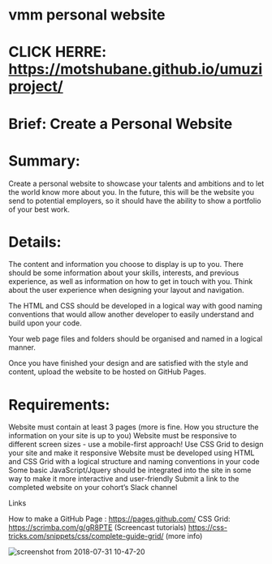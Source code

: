 # vmm personal website 

# CLICK HERRE: https://motshubane.github.io/umuziproject/





# Brief: Create a Personal Website



# Summary:
Create a personal website to showcase your talents and ambitions and to let the world know more about you. In the future, this will be the website you send to potential employers, so it should have the ability to show a portfolio of your best work.

# Details:
The content and information you choose to display is up to you. There should be some information about your skills, interests, and previous experience, as well as information on how to get in touch with you. Think about the user experience when designing your layout and navigation.
 
The HTML and CSS should be developed in a logical way with good naming conventions that would allow another developer to easily understand and build upon your code.

Your web page files and folders should be organised and named in a logical manner.

Once you have finished your design and are satisfied with the style and content, upload the website to be hosted on GitHub Pages. 

# Requirements:

Website must contain at least 3 pages (more is fine. How you structure the information on your site is up to you)
Website must be responsive to different screen sizes - use a mobile-first approach!
Use CSS Grid to design your site and make it responsive
Website must be developed using HTML and CSS Grid with a logical structure and naming conventions in your code
Some basic JavaScript/Jquery should be integrated into the site in some way to make it more interactive and user-friendly
Submit a link to the completed website on your cohort’s Slack channel

Links

How to make a GitHub Page : https://pages.github.com/
CSS Grid: 	https://scrimba.com/g/gR8PTE (Screencast tutorials)
https://css-tricks.com/snippets/css/complete-guide-grid/ (more info)


![screenshot from 2018-07-31 10-47-20](https://user-images.githubusercontent.com/33928691/43448823-2bd8b0f4-94af-11e8-9113-68d901a6d935.png)

